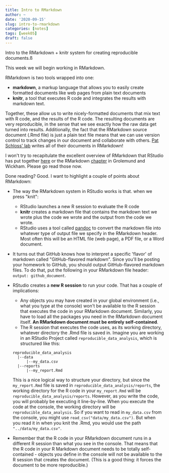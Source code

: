 ```yaml
---
title: Intro to RMarkdown
author: ~
date: '2020-09-15'
slug: intro-to-rmarkdown
categories: [notes]
tags: [week05]
draft: false
---
```


Intro to the RMarkdown + knitr system for creating reproducible documents.ß

<!--more-->

This week we will begin working in RMarkdown. 

RMarkdown is two tools wrapped into one:

* **markdown**, a markup language that allows you to easily create formatted documents like web pages from plain text documents
* **knitr**, a tool that executes R code and integrates the results with markdown text.

Together, these allow us to write nicely-formatted documents that mix text with R code, and the results of the R code. The resulting documents are very reproducible, in the sense that we see exactly how the raw data get turned into results. Additionally, the fact that the RMarkdown source document (.Rmd file) is just a plain text file means that we can use version control to track changes in our document and collaborate with others. [Pat Schloss' lab](https://twitter.com/PatSchloss/status/1305551736359223296) writes all of their documents in RMarkdown!

I won't try to recapitulate the excellent overview of RMarkdown that RStudio has put together [here](https://rmarkdown.rstudio.com/) or the RMarkdown [chapter](https://r4ds.had.co.nz/r-markdown.html) in Grolemund and Wickham. Please go read those now.

Done reading? Good. I want to highlight a couple of points about RMarkdown:

* The way the RMarkdown system in RStudio works is that. when we press "knit":
  * RStudio launches a new R session to evaluate the R code
  * **knitr** creates a markdown file that contains the markdown text we wrote plus the code we wrote and the output from the code we wrote.
  * RStudio uses a tool called [pandoc](https://pandoc.org/) to convert the markdown file into whatever type of output file we specify in the RMarkdown header. Most often this will be an HTML file (web page), a PDF file, or a Word document.
* It turns out that GitHub knows how to interpret a specific 'flavor' of markdown called "GitHub-flavored markdown". Since you'll be posting your homework to GitHub, you should output GitHub-flavored markdown files. To do that, put the following in your RMarkdown file header: `output: github_document`. 
* RStudio creates a **new R session** to run your code. That has a couple of implications:
  * Any objects you may have created in your global environment (i.e., what you type at the console) won't be available to the R session that executes the code in your RMarkdown document. Similarly, you have to load all the packages you need in the RMarkdown document itself. **An RMarkdown document must be entirely self-contained**.
  * The R session that executes the code uses, as its working directory, whatever directory the .Rmd file is saved in. Imagine you are working in an RStudio Project called `reproducible_data_analysis`, which is structured like this:
  ```
  reproducible_data_analysis
    |--data
        |--my_data.csv
    |--reports
        |--my_report.Rmd
  ```
  This is a nice logical way to structure your directory, but since the `my_report.Rmd` file is saved in `reproducible_data_analysis/reports`, the working directory for the R code in your `my_report.Rmd` will be `reproducible_data_analysis/reports`. However, as you write the code, you will probably be executing it line-by-line. When you execute the code at the console, the working directory will be `reproducible_data_analysis`. So if you want to read in `my_data.csv` from the console, you might use `read_csv("data/my_data.csv")`. But when you read it in when you knit the .Rmd, you would use the path `"../data/my_data.csv"`.



* Remember that the R code in your RMarkdown document runs in a different R session than what you see in the console. That means that the R code in your R Markdown document needs to be totally self-contained - objects you define in the console will not be available to the R session that creates the document. (This is a good thing: it forces the document to be more reproducible.)